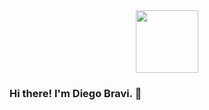 <div id="header" align="center">
   <img src="https://giphy.com/embed/h408T6Y5GfmXBKW62l/giphy.gif" width="100"/>
</div>

### Hi there! I'm Diego Bravi. 👋




